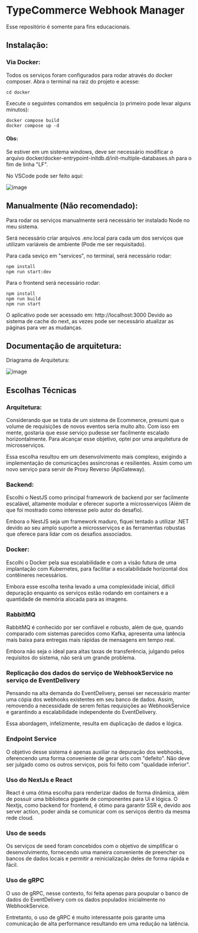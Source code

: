# TypeCommerce Webhook Manager
Esse repositório é somente para fins educacionais.

## Instalação:

### Via Docker:
Todos os serviços foram configurados para rodar através do docker composer.
Abra o terminal na raiz do projeto e acesse:
```
cd docker
```
Execute o seguintes comandos em sequência (o primeiro pode levar alguns minutos):
```
docker compose build
docker compose up -d
```

#### Obs:
Se estiver em um sistema windows, deve ser necessário modificar o arquivo docker/docker-entrypoint-initdb.d/init-multiple-databases.sh para o fim de linha "LF".

No VSCode pode ser feito aqui:

![image](https://github.com/BrunoGazineu/typecommerce-webhook-manager/assets/107951111/ffabab60-4c2f-40d3-b4fe-c7dda449c8fe)

## Manualmente (Não recomendado):
Para rodar os serviços manualmente será necessário ter instalado Node no meu sistema.

Será necessário criar arquivos .env.local para cada um dos serviços que utilizam variáveis de ambiente (Pode me ser requisitado).

Para cada seviço em "services", no terminal, será necessário rodar:
```
npm install
npm run start:dev
```

Para o frontend será necessário rodar:
```
npm install
npm run build
npm run start
```

O aplicativo pode ser acessado em: http://localhost:3000
Devido ao sistema de cache do next, as vezes pode ser necessário atualizar as páginas para ver as mudanças.

## Documentação de arquitetura:

Driagrama de Arquitetura:

![image](https://github.com/BrunoGazineu/typecommerce-webhook-manager/assets/107951111/53d377a0-c6d7-4ef4-b822-056e87bf4a7c)

## Escolhas Técnicas

### Arquitetura:

Considerando que se trata de um sistema de Ecommerce, presumi que o volume de requisições de novos eventos seria muito alto.
Com isso em mente, gostaria que esse serviço pudesse ser facilmente escalado horizontalmente. Para alcançar esse objetivo, optei por uma arquitetura de microsserviços.

Essa escolha resultou em um desenvolvimento mais complexo, exigindo a implementação de comunicações assíncronas e resilientes. Assim como um novo serviço para servir de Proxy Reverso (ApiGateway).

### Backend:

Escolhi o NestJS como principal framework de backend por ser facilmente escalável, altamente modular e oferecer suporte a microsserviços (Além de que foi mostrado como interesse pelo autor do desafio).

Embora o NestJS seja um framework maduro, fiquei tentado a utilizar .NET devido ao seu amplo suporte a microsserviços e às ferramentas robustas que oferece para lidar com os desafios associados.

### Docker:

Escolhi o Docker pela sua escalabilidade e com a visão futura de uma implantação com Kubernetes, para facilitar a escalabilidade horizontal dos contêineres necessários.

Embora esse escolha tenha levado a uma complexidade inicial, difícil depuração enquanto os serviços estão rodando em containers e a quantidade de memória alocada para as imagens.

### RabbitMQ

RabbitMQ é conhecido por ser confiável e robusto, além de que, quando comparado com sistemas parecidos como Kafka, apresenta uma latência mais baixa para entregas mais rápidas de mensagens em tempo real.

Embora não seja o ideal para altas taxas de transferência, julgando pelos requisitos do sistema, não será um grande problema.

### Replicação dos dados do serviço de WebhookService no serviço de EventDelivery

Pensando na alta demanda do EventDelivery, pensei ser necessário manter uma cópia dos webhooks existentes em seu banco de dados.
Assim, removendo a necessidade de serem feitas requisições ao WebhookService e garantindo a escalabilidade independente do EventDelivery.

Essa abordagem, infelizmente, resulta em duplicação de dados e lógica.

### Endpoint Service

O objetivo desse sistema é apenas auxiliar na depuração dos webhooks, oferencendo uma forma conveniente de gerar urls com "defeito". Não deve ser julgado como os outros serviços, pois foi feito com "qualidade inferior".

### Uso do NextJs e React

React é uma ótima escolha para renderizar dados de forma dinâmica, além de possuír uma biblioteca gigante de componentes para Ui e lógica. O Nextjs, como backend for frontend, é ótimo para garantir SSR e, devido aos server action, poder ainda se comunicar com os serviços dentro da mesma rede cloud. 

### Uso de seeds

Os serviços de seed foram concebidos com o objetivo de simplificar o desenvolvimento, fornecendo uma maneira conveniente de preencher os bancos de dados locais e permitir a reinicialização deles de forma rápida e fácil.

### Uso de gRPC

O uso de gRPC, nesse contexto, foi feita apenas para poupular o banco de dados do EventDelivery com os dados populados inicialmente no WebhookService.

Entretanto, o uso de gRPC é muito interessante pois garante uma comunicação de alta performance resultando em uma redução na latência.


